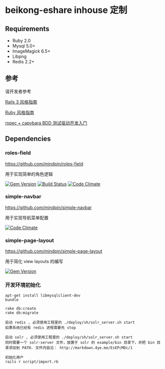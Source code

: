
beikong-eshare inhouse 定制
==============

## Requirements
* Ruby 2.0
* Mysql 5.0+
* ImageMagick 6.5+
* Libpng
* Redis 2.2+

## 参考

请开发者参考

[Rails 3 风格指南](https://github.com/ruby-china/rails-style-guide/blob/master/README-zhCN.md)

[Ruby 风格指南](https://github.com/ruby-china/ruby-style-guide/blob/master/README-zhCN.md)

[rspec + capybara BDD 测试驱动开发入门](http://ruby-china.org/topics/7770)

## Dependencies
### roles-field
https://github.com/mindpin/roles-field

用于实现简单的角色逻辑

[![Gem Version](https://badge.fury.io/rb/roles-field.png)](http://badge.fury.io/rb/roles-field)
[![Build Status](https://travis-ci.org/mindpin/roles-field.png?branch=master)](https://travis-ci.org/mindpin/roles-field)
[![Code Climate](https://codeclimate.com/github/mindpin/roles-field.png)](https://codeclimate.com/github/mindpin/roles-field)

### simple-navbar

https://github.com/mindpin/simple-navbar

用于实现导航菜单配置

[![Code Climate](https://codeclimate.com/github/mindpin/simple-navbar.png)](https://codeclimate.com/github/mindpin/simple-navbar)

### simple-page-layout

https://github.com/mindpin/simple-page-layout

用于简化 view layouts 的编写

[![Gem Version](https://badge.fury.io/rb/simple-page-layout.png)](http://badge.fury.io/rb/simple-page-layout)




### 开发环境初始化

```
apt-get install libmysqlclient-dev
bundle

rake db:create
rake db:migrate
```

```
启动 redis , 必须使用工程里的 ./deploy/sh/solr_server.sh start
如果系统已经有 redis 进程需要先 stop

启动 solr , 必须使用工程里的 ./deploy/sh/solr_server.sh start
同时需要一个 solr-server 文件，放置于 solr 的 example/bin 目录下，并把 bin 目录添加到 PATH. 文件内容见： http://markdown.4ye.me/EsEPcMDc/1
```

```
初始化用户 
rails r script/import.rb
```